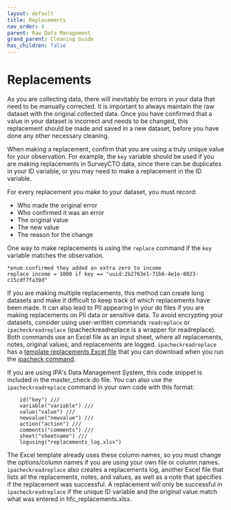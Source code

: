 ```yaml
---
layout: default
title: Replacements
nav_order: 4
parent: Raw Data Management
grand_parent: Cleaning Guide
has_children: false
---
```


# Replacements

As you are collecting data, there will inevitably be errors in your data that need to be manually corrected. It is important to always maintain the raw dataset with the original collected data. Once you have confirmed that a value in your dataset is incorrect and needs to be changed, this replacement should be made and saved in a new dataset, before you have done any other necessary cleaning. 

When making a replacement, confirm that you are using a truly unique value for your observation. For example, the `key` variable should be used if you are making replacements in SurveyCTO data, since there can be duplicates in your ID variable, or you may need to make a replacement in the ID variable.  

For every replacement you make to your dataset, you must record:
* Who made the original error
* Who confirmed it was an error
* The original value
* The new value
* The reason for the change

One way to make replacements is using the `replace` command if the `key` variable matches the observation.

```
*enum confirmed they added an extra zero to income
replace income = 1000 if key == "uuid:2b2763e1-71b6-4e1e-8023-c15cdf7fa39d" 
```

If you are making multiple replacements, this method can create long datasets and make it difficult to keep track of which replacements have been made. It can also lead to PII appearing in your do files if you are making replacements on PII data or sensitive data. To avoid encrypting your datasets, consider using user-written commands `readreplace` or `ipacheckreadreplace` (ipacheckreadreplace is a wrapper for readreplace). Both commands use an Excel file as an input sheet, where all replacements, notes, original values, and replacements are logged. `ipacheckreadreplace` has a [template replacements Excel file](https://github.com/PovertyAction/high-frequency-checks/blob/master/xlsx/hfc_replacements.xlsm) that you can download when you run the [ipacheck command](https://github.com/PovertyAction/high-frequency-checks). 

If you are using IPA's Data Management System, this code snippet is included in the master_check do file. You can also use the `ipacheckreadreplace` command in your own code with this format:

```ipacheckreadreplace using "hfc_replacements.xlsm", ///
    id("key") ///
    variable("variable") ///
    value("value") ///
    newvalue("newvalue") ///
    action("action") ///
    comments("comments") ///
    sheet("sheetname") ///
    logusing("replacements_log.xlsx") 
 ```
    
The Excel template already uses these column names, so you must change the options/column names if you are using your own file or column names. `ipacheckreadreplace` also creates a replacements log, another Excel file that lists all the replacements, notes, and values, as well as a note that specifies if the replacement was successful. A replacement will only be successful in `ipacheckreadreplace` if the unique ID variable and the original value match what was entered in hfc_replacements.xlsx. 
